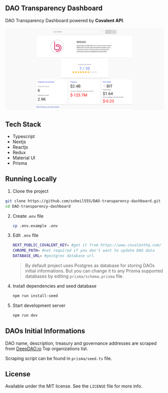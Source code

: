 ## DAO Transparency Dashboard

DAO Transparency Dashboard powered by **Covalent API**.

![](images/screenshot.png)

## Tech Stack

- Typescript
- Nextjs
- Reactjs
- Redux
- Material UI
- Prisma

## Running Locally

1.  Clone the project

```bash
git clone https://github.com/soheil555/DAO-transparency-dashboard.git
cd DAO-transparency-dashboard
```

2. Create .`env` file

   ```bash
   cp .env.example .env
   ```

3. Edit `.env` file

   ```bash
   NEXT_PUBLIC_COVALENT_KEY= #get it from https://www.covalenthq.com/
   CHROME_PATH= #not required if you don't want to update DAO data
   DATABASE_URL= #postgres database url
   ```

   > By default project uses Postgres as database for storing DAOs initial informations. But you can change it to any Prisma supported databases by editing `prisma/schema.prisma` file.

4. Install dependencies and seed database

   ```bash
   npm run install-seed
   ```

5. Start development server

   ```bash
   npm run dev
   ```

## DAOs Initial Informations

DAO name, description, treasury and governance addresses are scraped from [DeepDAO.io](https://deepdao.io/) Top organizations list.

Scraping script can be found in `prisma/seed.ts` file.

## License

Available under the MIT license. See the `LICENSE` file for more info.
